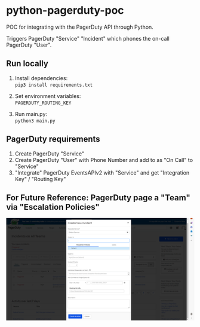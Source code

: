 # python-pagerduty-poc

POC for integrating with the PagerDuty API through Python. 

Triggers PagerDuty "Service" "Incident" which phones the on-call PagerDuty "User".  

## Run locally

1. Install dependencies:<br>
`pip3 install requirements.txt`

2. Set environment variables:<br>
`PAGERDUTY_ROUTING_KEY`

4. Run main.py:<br>
`python3 main.py`

## PagerDuty requirements

1. Create PagerDuty "Service"
2. Create PagerDuty "User" with Phone Number and add to as "On Call" to "Service"
3. "Integrate" PagerDuty EventsAPIv2 with "Service" and get "Integration Key" / "Routing Key"

## For Future Reference: PagerDuty page a "Team" via "Escalation Policies"
![](images/pagerduty_new-incident.png)
